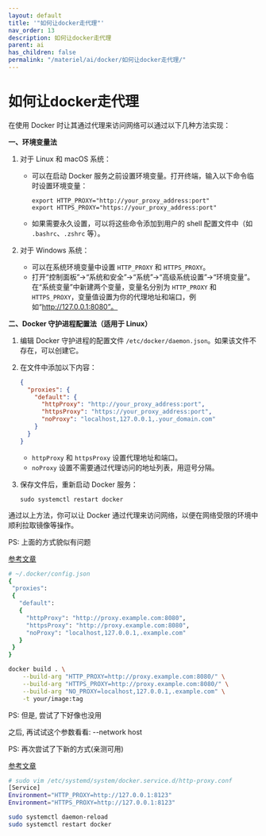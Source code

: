```yaml
---
layout: default
title: '"如何让docker走代理"'
nav_order: 13
description: 如何让docker走代理
parent: ai
has_children: false
permalink: "/materiel/ai/docker/如何让docker走代理/"
---
```


# 如何让docker走代理

在使用 Docker 时让其通过代理来访问网络可以通过以下几种方法实现：

**一、环境变量法**

1. 对于 Linux 和 macOS 系统：
   - 可以在启动 Docker 服务之前设置环境变量。打开终端，输入以下命令临时设置环境变量：
     ```
     export HTTP_PROXY="http://your_proxy_address:port"
     export HTTPS_PROXY="https://your_proxy_address:port"
     ```
   - 如果需要永久设置，可以将这些命令添加到用户的 shell 配置文件中（如 `.bashrc`、`.zshrc` 等）。

2. 对于 Windows 系统：
   - 可以在系统环境变量中设置 `HTTP_PROXY` 和 `HTTPS_PROXY`。
   - 打开“控制面板”->“系统和安全”->“系统”->“高级系统设置”->“环境变量”。在“系统变量”中新建两个变量，变量名分别为 `HTTP_PROXY` 和 `HTTPS_PROXY`，变量值设置为你的代理地址和端口，例如“http://127.0.0.1:8080”。

**二、Docker 守护进程配置法（适用于 Linux）**

1. 编辑 Docker 守护进程的配置文件 `/etc/docker/daemon.json`。如果该文件不存在，可以创建它。
2. 在文件中添加以下内容：
   ```json
   {
     "proxies": {
       "default": {
         "httpProxy": "http://your_proxy_address:port",
         "httpsProxy": "https://your_proxy_address:port",
         "noProxy": "localhost,127.0.0.1,.your_domain.com"
       }
     }
   }
   ```
   - `httpProxy` 和 `httpsProxy` 设置代理地址和端口。
   - `noProxy` 设置不需要通过代理访问的地址列表，用逗号分隔。

3. 保存文件后，重新启动 Docker 服务：
   ```
   sudo systemctl restart docker
   ```

通过以上方法，你可以让 Docker 通过代理来访问网络，以便在网络受限的环境中顺利拉取镜像等操作。


PS: 上面的方式貌似有问题

[参考文章](https://cloud.tencent.com/developer/article/1806455)

```bash
# ~/.docker/config.json
{
 "proxies":
 {
   "default":
   {
     "httpProxy": "http://proxy.example.com:8080",
     "httpsProxy": "http://proxy.example.com:8080",
     "noProxy": "localhost,127.0.0.1,.example.com"
   }
 }
}
```

```bash
docker build . \
    --build-arg "HTTP_PROXY=http://proxy.example.com:8080/" \
    --build-arg "HTTPS_PROXY=http://proxy.example.com:8080/" \
    --build-arg "NO_PROXY=localhost,127.0.0.1,.example.com" \
    -t your/image:tag
```

PS: 但是, 尝试了下好像也没用

之后, 再试试这个参数看看: --network host

PS: 再次尝试了下新的方式(亲测可用)

[参考文章](https://neucrack.com/p/286)

```bash
# sudo vim /etc/systemd/system/docker.service.d/http-proxy.conf
[Service]
Environment="HTTP_PROXY=http://127.0.0.1:8123"
Environment="HTTPS_PROXY=http://127.0.0.1:8123"
```

```bash
sudo systemctl daemon-reload
sudo systemctl restart docker

```
